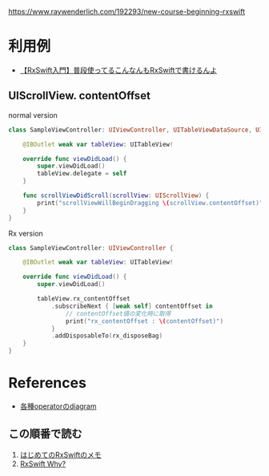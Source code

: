 
<https://www.raywenderlich.com/192293/new-course-beginning-rxswift>

# 利用例

+ [【RxSwift入門】普段使ってるこんなんもRxSwiftで書けるんよ](https://qiita.com/ikemai/items/8d3efcc71ea9db340484)

## UIScrollView. contentOffset

normal version
```swift
class SampleViewController: UIViewController, UITableViewDataSource, UITableViewDelegate {

    @IBOutlet weak var tableView: UITableView!

    override func viewDidLoad() {
        super.viewDidLoad()
        tableView.delegate = self
    }

    func scrollViewDidScroll(scrollView: UIScrollView) {
        print("scrollViewWillBeginDragging \(scrollView.contentOffset)")
    }
}
```

Rx version
```swift
class SampleViewController: UIViewController {

    @IBOutlet weak var tableView: UITableView!

    override func viewDidLoad() {
        super.viewDidLoad()

        tableView.rx_contentOffset
            .subscribeNext { [weak self] contentOffset in
                // contentOffset値の変化時に取得
                print("rx_contentOffset : \(contentOffset)")
            }
            .addDisposableTo(rx_disposeBag)
    }
}
```

# References

+ [各種operatorのdiagram](http://rxmarbles.com/)

## この順番で読む

1. [はじめてのRxSwiftのメモ](https://qiita.com/syou007/items/41ff1469ee7a92e7ec57)
2. [RxSwift Why?](https://github.com/ReactiveX/RxSwift/blob/ff7273a835926337957d457966df5a81b580f72e/Documentation/Why.md)

